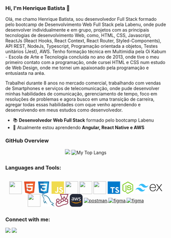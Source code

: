 
### Hi, I'm Henrique Batista 👋
Olá, me chamo Henrique Batista, sou desenvolvedor Full Stack formado pelo bootcamp de Desenvolvimento Web Full Stack pela Labenu, onde pude desenvolver individualmente e em grupo, projetos com as principais tecnologias de desenvolvimento Web, como, HTML, CSS, Javascript, ReactJs (React Hooks, React Context, React Router, Styled-Components), API REST, NodeJs, Typescript, Programação orientada a objetos, Testes unitários (Jest), AWS. Tenho formação técnica em Multimidia pela Oi Kabum - Escola de Arte e Tecnologia concluida no ano de 2013, onde tive o meu primeiro contato com a programação, onde cursei HTML e CSS num estudo de Web Design, onde me tornei um apaixonado pela programação e entusiasta na aréa.

Trabalhei durante 8 anos no mercado comercial, trabalhando com vendas de Smartphones e serviços de telecomunicação, onde pude desenvolver minhas habilidades de comunicação, gerenciamento de tempo, foco em resoluções de problemas e agora busco em uma transição de carreira, agregar todas essas habilidades com oque venho aprendendo e desenvolvendo em meus estudos como desenvolvedor.

- 📚 **Desenvolvedor Web Full Stack** formado pelo bootcamp Labenu
- 🌱 Atualmente estou aprendendo **Angular, React Native e AWS**

### GitHub Overview
<div align="center">
  
  <picture>
    <img src="https://github-readme-stats.vercel.app/api?username=HenriqBatista&show_icons=true&theme=prussian#gh-prussian-mode-only" width="52%"  />
  </picture>
  
<picture>
<img src="https://github-readme-stats.vercel.app/api/top-langs/?username=HenriqBatista&layout=donut&show_icons=true&theme=prussian#gh-prussian-mode-only" width="36%" alt="My Top Langs"/>
</picture>
  
  </div>

## 
### Languages and Tools:
<div>
  <div style="display: inline_block" align="center"><br>
    <a href="https://git-scm.com/" target="_blank"><img align="center" height="40" width="40" src="https://cdn.jsdelivr.net/gh/devicons/devicon/icons/git/git-original.svg" /></a>
    <a href="https://www.w3.org/html/" target="_blank"><img align="center" height="40" width="40" src="https://raw.githubusercontent.com/devicons/devicon/master/icons/html5/html5-original.svg"></a>
    <a href="https://developer.mozilla.org/pt-BR/docs/Web/CSS" target="_blank"><img align="center" height="40" width="40" src="https://raw.githubusercontent.com/devicons/devicon/master/icons/css3/css3-original.svg"></a>
<a href="https://developer.mozilla.org/en-US/docs/Web/JavaScript" target="_blank"><img align="center" height="40" width="40" src="https://raw.githubusercontent.com/devicons/devicon/master/icons/javascript/javascript-plain.svg"></a>
    <a href="https://react.dev/" target="_blank"><img align="center" height="40" width="40" src="https://cdn.jsdelivr.net/gh/devicons/devicon/icons/react/react-original.svg"></a>
<a href="https://reactrouter.com/en/main" target="_blank"><img align="center" height="40" width="40" src="https://seekicon.com/free-icon-download/react-router_1.png"></a>
<a href="https://styled-components.com/" target="_blank"><img align="center" height="40" width="40" src="https://avatars.githubusercontent.com/u/20658825?s=200&v=4"></a>
    <a href="https://www.typescriptlang.org/" target="_blank"><img align="center" height="40" width="40" src="https://raw.githubusercontent.com/devicons/devicon/1119b9f84c0290e0f0b38982099a2bd027a48bf1/icons/typescript/typescript-plain.svg"></a>
    <a href="https://nodejs.org/en" target="_blank"><img align="center" height="40" width="40" src="https://raw.githubusercontent.com/devicons/devicon/1119b9f84c0290e0f0b38982099a2bd027a48bf1/icons/nodejs/nodejs-plain.svg"></a>
    <a href="https://tailwindcss.com/" target="_blank"><img align="center" height="40" width="40" src="https://raw.githubusercontent.com/devicons/devicon/1119b9f84c0290e0f0b38982099a2bd027a48bf1/icons/tailwindcss/tailwindcss-plain.svg"></a>
    <a href="https://expressjs.com/pt-br/" target="_blank"><img align="center" height="40" width="40" src="https://raw.githubusercontent.com/devicons/devicon/1119b9f84c0290e0f0b38982099a2bd027a48bf1/icons/express/express-original.svg"></a>
<a href="https://sqlite.org/index.html" target="_blank"><img align="center" height="40" width="40" src="https://upload.wikimedia.org/wikipedia/commons/thumb/9/97/Sqlite-square-icon.svg/1200px-Sqlite-square-icon.svg.png"></a>
<a href="https://www.mysql.com/" target="_blank"><img align="center" height="40" width="40" src="https://raw.githubusercontent.com/devicons/devicon/1119b9f84c0290e0f0b38982099a2bd027a48bf1/icons/mysql/mysql-original.svg"></a>
<a href="https://jestjs.io/pt-BR/" target="_blank"><img align="center" height="40" width="40" src="https://raw.githubusercontent.com/devicons/devicon/1119b9f84c0290e0f0b38982099a2bd027a48bf1/icons/jest/jest-plain.svg"></a>
<a href="https://aws.amazon.com/pt/free/" target="_blank"><img align="center" height="40" width="40" src="https://raw.githubusercontent.com/tandpfun/skill-icons/main/icons/AWS-Dark.svg"></a>
    <a href="https://postman.com" target="_blank" rel="noreferrer"> <img src="https://www.vectorlogo.zone/logos/getpostman/getpostman-icon.svg" alt="postman" align="center" width="40" height="40"/> </a>
    </a> <a href="https://www.figma.com/" target="_blank" rel="noreferrer"> <img src="https://www.vectorlogo.zone/logos/figma/figma-icon.svg" alt="figma" align="center" width="40" height="40"/> </a>
 <a href="https://www.blender.org/" target="_blank" rel="noreferrer"> <img src="https://cdn.jsdelivr.net/gh/devicons/devicon/icons/blender/blender-original.svg" alt="figma" align="center" width="40" height="40"/> </a>
  </div>
  
</div>

##

<h3 align="left">Connect with me:</h3>
<p align="left">
  <a href = "mailto:henriq.batista.veloso@gmail.com"><img src="https://img.shields.io/badge/-Gmail-%23333?style=for-the-badge&logo=gmail&logoColor=white" target="_blank"></a>
<a href="https://www.linkedin.com/in/henrique-batista-veloso" target="_blank"><img src="https://img.shields.io/badge/-LinkedIn-%230077B5?style=for-the-badge&logo=linkedin&logoColor=white" target="_blank"></a>
</p>
